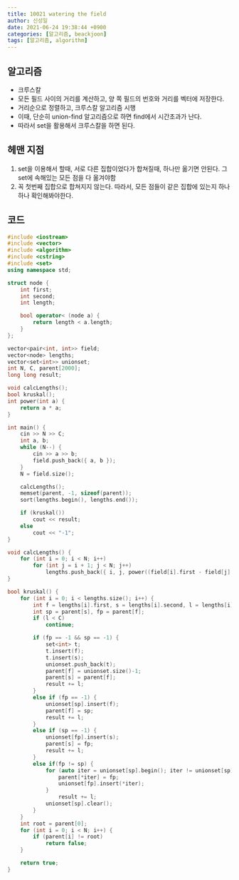 ```yaml
---
title: 10021 watering the field
author: 신성일
date: 2021-06-24 19:38:44 +0900
categories: [알고리즘, beackjoon]
tags: [알고리즘, algorithm]
---
```


## 알고리즘

- 크루스칼
- 모든 필드 사이의 거리를 계산하고, 양 쪽 필드의 번호와 거리를 벡터에 저장한다.
- 거리순으로 정렬하고, 크루스칼 알고리즘 시행
- 이때, 단순히 union-find 알고리즘으로 하면 find에서 시간초과가 난다.
- 따라서 set을 활용해서 크루스칼을 하면 된다.

## 헤맨 지점

1. set을 이용해서 할때, 서로 다른 집합이었다가 합쳐질때, 하나만 옮기면 안된다. 그 set에 속해있는 모든 점을 다 옮겨야함
2. 꼭 첫번째 집합으로 합쳐지지 않는다. 따라서, 모든 점들이 같은 집합에 있는지 하나하나 확인해봐야한다.

## 코드

```c++
#include <iostream>
#include <vector>
#include <algorithm>
#include <cstring>
#include <set>
using namespace std;

struct node {
	int first;
	int second;
	int length;

	bool operator< (node a) {
		return length < a.length;
	}
};

vector<pair<int, int>> field;
vector<node> lengths;
vector<set<int>> unionset;
int N, C, parent[2000];
long long result;

void calcLengths();
bool kruskal();
int power(int a) {
	return a * a;
}

int main() {
	cin >> N >> C;
	int a, b;
	while (N--) {
		cin >> a >> b;
		field.push_back({ a, b });
	}
	N = field.size();

	calcLengths();
	memset(parent, -1, sizeof(parent));
	sort(lengths.begin(), lengths.end());

	if (kruskal())
		cout << result;
	else
		cout << "-1";
}

void calcLengths() {
	for (int i = 0; i < N; i++)
		for (int j = i + 1; j < N; j++)
			lengths.push_back({ i, j, power((field[i].first - field[j].first)) + power((field[i].second - field[j].second)) });
}

bool kruskal() {
	for (int i = 0; i < lengths.size(); i++) {
		int f = lengths[i].first, s = lengths[i].second, l = lengths[i].length;
		int sp = parent[s], fp = parent[f];
		if (l < C)
			continue;

		if (fp == -1 && sp == -1) {
			set<int> t;
			t.insert(f);
			t.insert(s);
			unionset.push_back(t);
			parent[f] = unionset.size()-1;
			parent[s] = parent[f];
			result += l;
		}
		else if (fp == -1) {
			unionset[sp].insert(f);
			parent[f] = sp;
			result += l;
		}
		else if (sp == -1) {
			unionset[fp].insert(s);
			parent[s] = fp;
			result += l;
		}
		else if(fp != sp) {
			for (auto iter = unionset[sp].begin(); iter != unionset[sp].end(); iter++) {
				parent[*iter] = fp;
				unionset[fp].insert(*iter);
			}
				result += l;
			unionset[sp].clear();
		}
	}
	int root = parent[0];
	for (int i = 0; i < N; i++) {
		if (parent[i] != root)
			return false;
	}

	return true;
}
```
